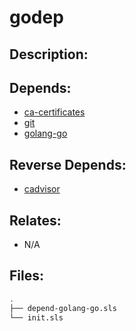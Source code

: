 # godep

## Description:



## Depends:

  -  [ca-certificates](/salt/ca-certificates)
  -  [git](/salt/git)
  -  [golang-go](/salt/golang-go)

## Reverse Depends:

  -  [cadvisor](/salt/cadvisor)

## Relates:

  -  N/A

## Files:

```bash
.
├── depend-golang-go.sls
└── init.sls
```
